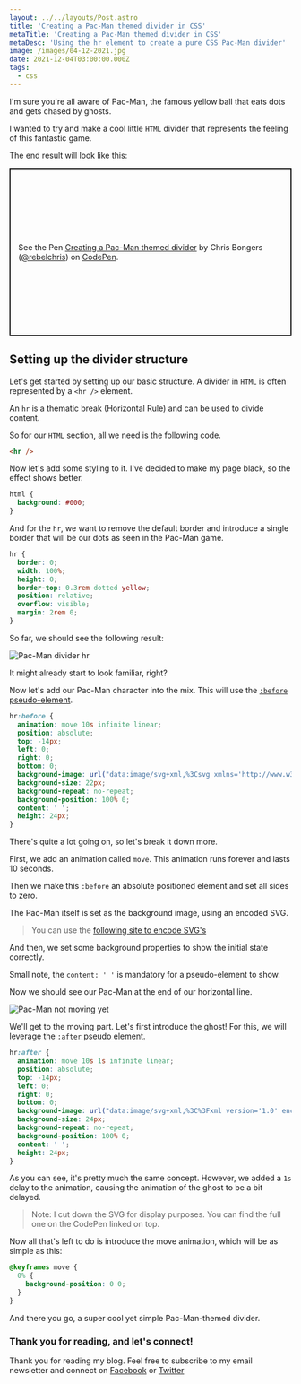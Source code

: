 ```yaml
---
layout: ../../layouts/Post.astro
title: 'Creating a Pac-Man themed divider in CSS'
metaTitle: 'Creating a Pac-Man themed divider in CSS'
metaDesc: 'Using the hr element to create a pure CSS Pac-Man divider'
image: /images/04-12-2021.jpg
date: 2021-12-04T03:00:00.000Z
tags:
  - css
---
```


I'm sure you're all aware of Pac-Man, the famous yellow ball that eats dots and gets chased by ghosts.

I wanted to try and make a cool little `HTML` divider that represents the feeling of this fantastic game.

The end result will look like this:

<p class="codepen" data-height="300" data-default-tab="html,result" data-slug-hash="rNzbbeg" data-user="rebelchris" style="height: 300px; box-sizing: border-box; display: flex; align-items: center; justify-content: center; border: 2px solid; margin: 1em 0; padding: 1em;">
  <span>See the Pen <a href="https://codepen.io/rebelchris/pen/rNzbbeg">
  Creating a Pac-Man themed divider</a> by Chris Bongers (<a href="https://codepen.io/rebelchris">@rebelchris</a>)
  on <a href="https://codepen.io">CodePen</a>.</span>
</p>
<script async src="https://cpwebassets.codepen.io/assets/embed/ei.js"></script>

## Setting up the divider structure

Let's get started by setting up our basic structure.
A divider in `HTML` is often represented by a `<hr />` element.

An `hr` is a thematic break (Horizontal Rule) and can be used to divide content.

So for our `HTML` section, all we need is the following code.

```html
<hr />
```

Now let's add some styling to it. I've decided to make my page black, so the effect shows better.

```css
html {
  background: #000;
}
```

And for the `hr`, we want to remove the default border and introduce a single border that will be our dots as seen in the Pac-Man game.

```css
hr {
  border: 0;
  width: 100%;
  height: 0;
  border-top: 0.3rem dotted yellow;
  position: relative;
  overflow: visible;
  margin: 2rem 0;
}
```

So far, we should see the following result:

![Pac-Man divider hr](https://cdn.hashnode.com/res/hashnode/image/upload/v1637643235880/TL93ju4gu.png)

It might already start to look familiar, right?

Now let's add our Pac-Man character into the mix.
This will use the [`:before` pseudo-element](https://daily-dev-tips.com/posts/css-pseudo-elements/#heading-before-pseudo-element).

```css
hr:before {
  animation: move 10s infinite linear;
  position: absolute;
  top: -14px;
  left: 0;
  right: 0;
  bottom: 0;
  background-image: url("data:image/svg+xml,%3Csvg xmlns='http://www.w3.org/2000/svg' height='571.11' width='541.6'%3E%3Cpath style='fill:%23ffcc00' d='M535.441,412.339A280.868,280.868 0 1,1 536.186,161.733L284.493,286.29Z'/%3E%3C/svg%3E");
  background-size: 22px;
  background-repeat: no-repeat;
  background-position: 100% 0;
  content: ' ';
  height: 24px;
}
```

There's quite a lot going on, so let's break it down more.

First, we add an animation called `move`. This animation runs forever and lasts 10 seconds.

Then we make this `:before` an absolute positioned element and set all sides to zero.

The Pac-Man itself is set as the background image, using an encoded SVG.

> You can use the [following site to encode SVG's](https://yoksel.github.io/url-encoder/)

And then, we set some background properties to show the initial state correctly.

Small note, the `content: ' '` is mandatory for a pseudo-element to show.

Now we should see our Pac-Man at the end of our horizontal line.

![Pac-Man not moving yet](https://cdn.hashnode.com/res/hashnode/image/upload/v1637643801463/V00aoBOr9.png)

We'll get to the moving part. Let's first introduce the ghost!
For this, we will leverage the [`:after` pseudo element](https://daily-dev-tips.com/posts/css-pseudo-elements/#heading-after-pseudo-element).

```css
hr:after {
  animation: move 10s 1s infinite linear;
  position: absolute;
  top: -14px;
  left: 0;
  right: 0;
  bottom: 0;
  background-image: url("data:image/svg+xml,%3C%3Fxml version='1.0' encoding='UTF-8'%3F%3E%3Csvg version='1.1' viewBox='0 0 400 444.34' xmlns='http://www.w3.org/2000/svg'%3E%3Cg fill-rule='evenodd'%3E%3Cpath d='...");
  background-size: 24px;
  background-repeat: no-repeat;
  background-position: 100% 0;
  content: ' ';
  height: 24px;
}
```

As you can see, it's pretty much the same concept. However, we added a `1s` delay to the animation, causing the animation of the ghost to be a bit delayed.

> Note: I cut down the SVG for display purposes. You can find the full one on the CodePen linked on top.

Now all that's left to do is introduce the move animation, which will be as simple as this:

```css
@keyframes move {
  0% {
    background-position: 0 0;
  }
}
```

And there you go, a super cool yet simple Pac-Man-themed divider.

### Thank you for reading, and let's connect!

Thank you for reading my blog. Feel free to subscribe to my email newsletter and connect on [Facebook](https://www.facebook.com/DailyDevTipsBlog) or [Twitter](https://twitter.com/DailyDevTips1)
